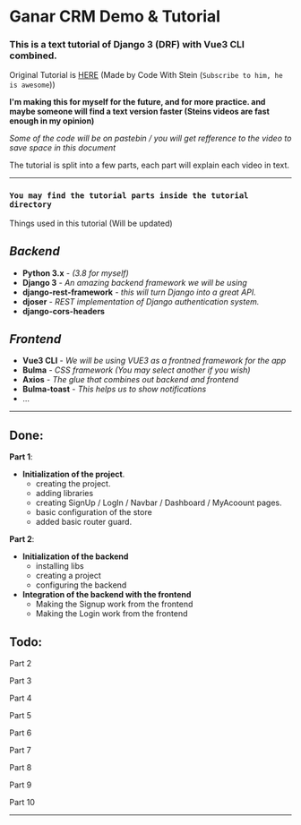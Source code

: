 # Ganar CRM Demo & Tutorial
### This is a text tutorial of Django 3 (DRF) with Vue3 CLI combined.

Original Tutorial is [HERE](https://www.youtube.com/watch?v=7rxHWX730nE&list=PLpyspNLjzwBl-u7Vh8mGfqqRKcVxHzqlp&index=2) (Made by Code With Stein (`Subscribe to him, he is awesome`))

**I'm making this for myself for the future, and for more practice.
and maybe someone will find a text version faster (Steins videos are fast enough in my opinion)**

*Some of the code will be on pastebin / you will get refference to the video to save space in this document*

The tutorial is split into a few parts, each part will explain each video in text.



-----
### `You may find the tutorial parts inside the tutorial directory`
Things used in this tutorial (Will be updated)
## *Backend*
- **Python 3.x** - *(3.8 for myself)*
- **Django 3** - *An amazing backend framework we will be using*
- **django-rest-framework** - *this will turn Django into a great API.*
- **djoser** - *REST implementation of Django authentication system.* 
- **django-cors-headers**
    
## *Frontend*
- **Vue3 CLI** - *We will be using VUE3 as a frontned framework for the app*
- **Bulma** - *CSS framework (You may select another if you wish)*
- **Axios** - *The glue that combines out backend and frontend*
- **Bulma-toast** - *This helps us to show notifications*
- ... 

-----
## Done:

**Part 1**:
- **Initialization of the project**.
    - creating the project.
    - adding libraries
    - creating SignUp / LogIn / Navbar / Dashboard / MyAcoount pages.
    - basic configuration of the store
    - added basic router guard.

**Part 2**:
- **Initialization of the backend**
    - installing libs
    - creating a project
    - configuring the backend
- **Integration of the backend with the frontend**
    - Making the Signup work from the frontend
    - Making the Login work from the frontend

## Todo:

Part 2

Part 3

Part 4

Part 5

Part 6

Part 7

Part 8

Part 9

Part 10

-----
